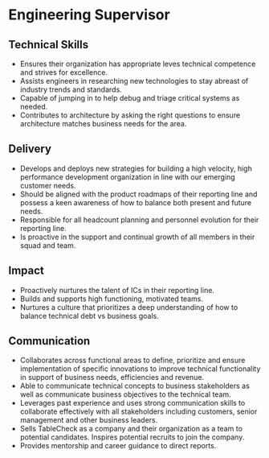 # Engineering Supervisor

## Technical Skills

- Ensures their organization has appropriate leves technical competence and strives for excellence.
- Assists engineers in researching new technologies to stay abreast of industry trends and standards.
- Capable of jumping in to help debug and triage critical systems as needed.
- Contributes to architecture by asking the right questions to ensure architecture matches business needs for the area.

## Delivery

- Develops and deploys new strategies for building a high velocity, high performance development organization in line with our emerging customer needs.
- Should be aligned with the product roadmaps of their reporting line and possess a keen awareness of how to balance both present and future needs.
- Responsible for all headcount planning and personnel evolution for their reporting line.
- Is proactive in the support and continual growth of all members in their squad and team.

## Impact

- Proactively nurtures the talent of ICs in their reporting line.
- Builds and supports high functioning, motivated teams.
- Nurtures a culture that prioritizes a deep understanding of how to balance technical debt vs business goals.

## Communication

- Collaborates across functional areas to define, prioritize and ensure implementation of specific innovations to improve technical functionality in support of business needs, efficiencies and revenue.
- Able to communicate technical concepts to business stakeholders as well as communicate business objectives to the technical team.
- Leverages past experience and uses strong communication skills to collaborate effectively with all stakeholders including customers, senior management and other business leaders.
- Sells TableCheck as a company and their organization as a team to potential candidates. Inspires potential recruits to join the company.
- Provides mentorship and career guidance to direct reports.
